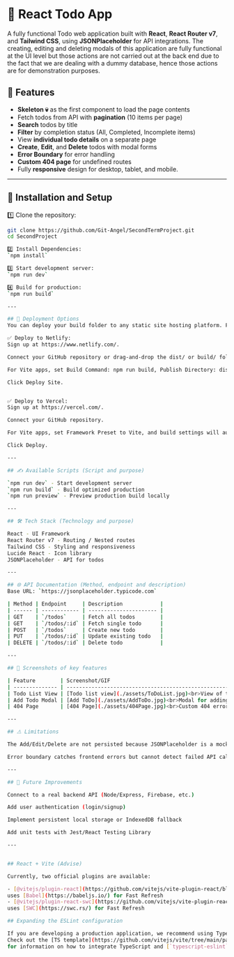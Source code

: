 # 📝 React Todo App

A fully functional Todo web application built with **React**, **React Router v7**, and **Tailwind CSS**, using **JSONPlaceholder** for API integrations. The creating, editing and deleting modals of this application are fully functional at the UI level but those actions are not carried out at the back end due to the fact that we are dealing with a dummy database, hence those actions are for demonstration purposes.


## 📌 Features

- **Skeleton 💀** as the first component to load the page contents
- Fetch todos from API with **pagination** (10 items per page)
- **Search** todos by title
- **Filter** by completion status (All, Completed, Incomplete items)
- View **individual todo details** on a separate page
- **Create**, **Edit**, and **Delete** todos with modal forms
- **Error Boundary** for error handling
- **Custom 404 page** for undefined routes
- Fully **responsive** design for desktop, tablet, and mobile.

---

## 🚀 Installation and Setup

1️⃣ Clone the repository:

```bash
git clone https://github.com/Git-Angel/SecondTermProject.git
cd SecondProject

2️⃣ Install Dependencies:
`npm install`

3️⃣ Start development server:
`npm run dev`

4️⃣ Build for production:
`npm run build`

---

## 🏁 Deployment Options
You can deploy your build folder to any static site hosting platform. For example:

✅ Deploy to Netlify:
Sign up at https://www.netlify.com/.

Connect your GitHub repository or drag-and-drop the dist/ or build/ folder.

For Vite apps, set Build Command: npm run build, Publish Directory: dist/

Click Deploy Site.


✅ Deploy to Vercel:
Sign up at https://vercel.com/.

Connect your GitHub repository.

For Vite apps, set Framework Preset to Vite, and build settings will auto-configure.

Click Deploy.

---

## ✍ Available Scripts (Script and purpose)

`npm run dev` - Start development server
`npm run build` - Build optimized production
`npm run preview` - Preview production build locally

---

## 🛠️ Tech Stack (Technology and purpose)

React - UI Framework
React Router v7 - Routing / Nested routes
Tailwind CSS - Styling and responsiveness
Lucide React - Icon library
JSONPlaceholder - API for todos

---

## 🌐 API Documentation (Method, endpoint and description)
Base URL: `https://jsonplaceholder.typicode.com`

| Method | Endpoint     | Description            |
| ------ | ------------ | ---------------------- |
| GET    | `/todos`     | Fetch all todos        |
| GET    | `/todos/:id` | Fetch single todo      |
| POST   | `/todos`     | Create new todo        |
| PUT    | `/todos/:id` | Update existing todo   |
| DELETE | `/todos/:id` | Delete todo            |

---

## 📸 Screenshots of key features

| Feature        | Screenshot/GIF                                                                     |
| -------------- | -----------------------------------------------------------------------------------|
| Todo List View | [Todo list view](./assets/ToDoList.jpg)<br>View of todos with filters              |
| Add Todo Modal | [Add ToDo](./assets/AddToDo.jpg)<br>Modal for adding a new todo item.              |
| 404 Page       | [404 Page](./assets/404Page.jpg)<br>Custom 404 error page with navigation back home|

---

## ⚠ Limitations

The Add/Edit/Delete are not persisted because JSONPlaceholder is a mock API.

Error boundary catches frontend errors but cannot detect failed API calls yet.

---

## 🔮 Future Improvements

Connect to a real backend API (Node/Express, Firebase, etc.)

Add user authentication (login/signup)

Implement persistent local storage or IndexedDB fallback

Add unit tests with Jest/React Testing Library

---


## React + Vite (Advise)

Currently, two official plugins are available:

- [@vitejs/plugin-react](https://github.com/vitejs/vite-plugin-react/blob/main/packages/plugin-react)
uses [Babel](https://babeljs.io/) for Fast Refresh
- [@vitejs/plugin-react-swc](https://github.com/vitejs/vite-plugin-react/blob/main/packages/plugin-react-swc)
uses [SWC](https://swc.rs/) for Fast Refresh

## Expanding the ESLint configuration

If you are developing a production application, we recommend using TypeScript with type-aware lint rules enabled.
Check out the [TS template](https://github.com/vitejs/vite/tree/main/packages/create-vite/template-react-ts)
for information on how to integrate TypeScript and [`typescript-eslint`](https://typescript-eslint.io) in your future projects.]
